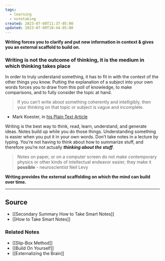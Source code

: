 ```yaml
---
tags:
  - learning
  - notetaking
created: 2023-07-08T11:37-05:00
updated: 2023-07-09T10:44-05:00
---
```

**Writing forces you to clarify and put new information in context & gives you an external scaffold to build on.**

### Writing is not the outcome of thinking, it is the medium in which thinking takes place

In order to truly understand something, it has to fit in with the context of the other things you know. Putting the explanation of a subject into your own words forces you to draw from this poll of knowledge, to make comparisons, and to fully consider the topic at hand. 

> If you can’t write about something coherently and intelligibly, then your thinking on that topic or subject is vague and incomplete.
- Mark Koester, in [his Plain Text Article](http://www.markwk.com/plain-text-life.html)
> 

Writing is the best way to think, read, learn, understand, and generate ideas. Notes build up while you do those things. Understanding something is easier when you put it in your own words.  Don’t take notes in a lecture by typing. You’re not having to think about how to summarize stuff, and therefore you’re not actually *************************thinking about the stuff*************************.

> Notes on paper, or on a computer screen do not make contemporary physics or other kinds of intellectual endeavor easier, they make it **possible** - neuroscientist Neil Levy
> 

**Writing provides the external scaffolding on which the mind can build over time.**

---

## Source
- [[Secondary Summary How to Take Smart Notes]]
- [[How to Take Smart Notes]]

### Related Notes
- [[Slip-Box Method]]
- [[Build On Yourself]] 
- [[Externalizing the Brain]]
